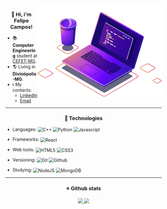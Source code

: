 <img src="./img/computer-illustration.png" min-width="300px" max-width="400px" width="400px" align="right">

<h3 align="center"> 👋 Hi, i'm Felipe Campos! </h3>

<ul align="left">
  <li>📚 <strong>Computer Engineering</strong> student at <a href="https://www.cefetmg.br">CEFET-MG</a>.</li>
  <li>🌎 Living in <strong>Divinópolis-MG</strong>.</li>
  <li>
    📞 My contacts:
    <ul>
      <li><a href="https://www.linkedin.com/in/fco3lho" target="_blank">LinkedIn</a></li>
      <li><a href="mailto:felipecampos50123@gmail.com" target="_blank">Email</a></li>
    </ul>
  </li>
</ul>


---


<h3 align="center">🔧 Technologies</h3>

- Languages: <img align="center" height="30rem" src="https://img.shields.io/badge/C%2B%2B-00599C?style=for-the-badge&logo=c%2B%2B&logoColor=white" alt="C++"/> <img align="center" height="30rem" src="https://img.shields.io/badge/Python-FFD43B?style=for-the-badge&logo=python&logoColor=blue" alt="Python"/> <img align="center" height="30rem" src="https://img.shields.io/badge/JavaScript-323330?style=for-the-badge&logo=javascript&logoColor=F7DF1E" alt="Javascript"/>

- Frameworks: <img align="center" height="30rem" src="https://img.shields.io/badge/React-20232A?style=for-the-badge&logo=react&logoColor=61DAFB" alt="React"/>

- Web tools: <img align="center" height="30rem" src="https://img.shields.io/badge/HTML5-E34F26?style=for-the-badge&logo=html5&logoColor=white" alt="HTML5"/> <img align="center" height="30rem" src="https://img.shields.io/badge/CSS3-1572B6?style=for-the-badge&logo=css3&logoColor=white" alt="CSS3"/>

- Versioning: <img align="center" height="30rem" src="https://img.shields.io/badge/GIT-E44C30?style=for-the-badge&logo=git&logoColor=white" alt="Git"/> <img align="center" height="30rem" src="https://img.shields.io/badge/GitHub-100000?style=for-the-badge&logo=github&logoColor=white" alt="Github"/>

- Studying: <img align="center" height="30rem" src="https://img.shields.io/badge/Node.js-339933?style=for-the-badge&logo=nodedotjs&logoColor=white" alt="NodeJS"/> <img align="center" height="30rem" src="https://img.shields.io/badge/MongoDB-4EA94B?style=for-the-badge&logo=mongodb&logoColor=white" alt="MongoDB"/>


---          


<h3 align="center">⭐ Github stats</h3> 

<div align="center">
  <a href="https://github.com/fco3lho">
  <img height="180em" src="https://github-readme-stats.vercel.app/api/top-langs/?username=fco3lho&layout=compact&langs_count=6&theme=prussian&hide_border=true"/>
  <img height="180em" src="https://github-readme-stats.vercel.app/api?username=fco3lho&show_icons=true&include_all_commits=true&theme=prussian&hide_border=true">
</div>
